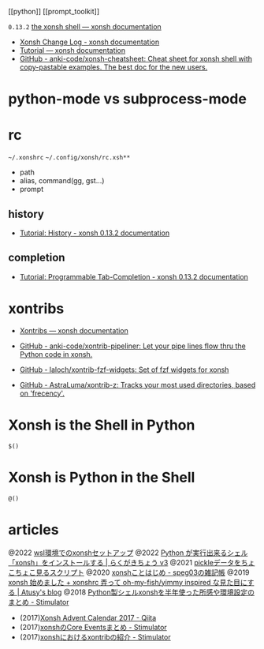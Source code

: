 [[python]]
[[prompt_toolkit]]

`0.13.2`
[the xonsh shell — xonsh documentation](https://xon.sh/contents.html)
- [Xonsh Change Log - xonsh documentation](https://xon.sh/changelog.html)
- [Tutorial — xonsh documentation](https://xon.sh/tutorial.html)
- [GitHub - anki-code/xonsh-cheatsheet: Cheat sheet for xonsh shell with copy-pastable examples. The best doc for the new users.](https://github.com/anki-code/xonsh-cheatsheet)

# python-mode vs subprocess-mode

# rc
`~/.xonshrc`
`~/.config/xonsh/rc.xsh**`

- path
- alias, command(gg, gst...)
- prompt

## history
- [Tutorial: History - xonsh 0.13.2 documentation](https://xon.sh/tutorial_hist.html)

## completion
- [Tutorial: Programmable Tab-Completion - xonsh 0.13.2 documentation](https://xon.sh/tutorial_completers.html)

# xontribs
- [Xontribs — xonsh documentation](https://xon.sh/xontribs.html)

- [GitHub - anki-code/xontrib-pipeliner: Let your pipe lines flow thru the Python code in xonsh.](https://github.com/anki-code/xontrib-pipeliner)
- [GitHub - laloch/xontrib-fzf-widgets: Set of fzf widgets for xonsh](https://github.com/laloch/xontrib-fzf-widgets)
- [GitHub - AstraLuma/xontrib-z: Tracks your most used directories, based on 'frecency'.](https://github.com/AstraLuma/xontrib-z)

# Xonsh is the Shell in Python

`$()`

# Xonsh is Python in the Shell

`@()`

# articles
@2022 [wsl環境でのxonshセットアップ](https://zenn.dev/ikura1/articles/0af413212803893bbb61)
@2022 [Python が実行出来るシェル「xonsh」をインストールする | らくがきちょう v3](https://sig9.org/archives/3014)
@2021 [pickleデータをちょこちょこ見るスクリプト](https://zenn.dev/nfwork01/articles/f9fb6fa6401e44)
@2020 [xonshことはじめ - speg03の雑記帳](https://speg03.hatenadiary.jp/entry/2020/06/15/225429)
@2019 [xonsh 始めました + xonshrc 弄って oh-my-fish/yimmy inspired な見た目にする | Atusy's blog](https://blog.atusy.net/2019/04/14/xonsh-debut/)
@2018 [Python製シェルxonshを半年使った所感や環境設定のまとめ - Stimulator](https://vaaaaaanquish.hatenablog.com/entry/2018/06/22/194227)
- (2017)[Xonsh Advent Calendar 2017 - Qiita](https://qiita.com/advent-calendar/2017/xonsh)
- (2017)[xonshのCore Eventsまとめ - Stimulator](https://vaaaaaanquish.hatenablog.com/entry/2017/12/19/222846)
- (2017)[xonshにおけるxontribの紹介 - Stimulator](https://vaaaaaanquish.hatenablog.com/entry/2017/12/14/062224)
